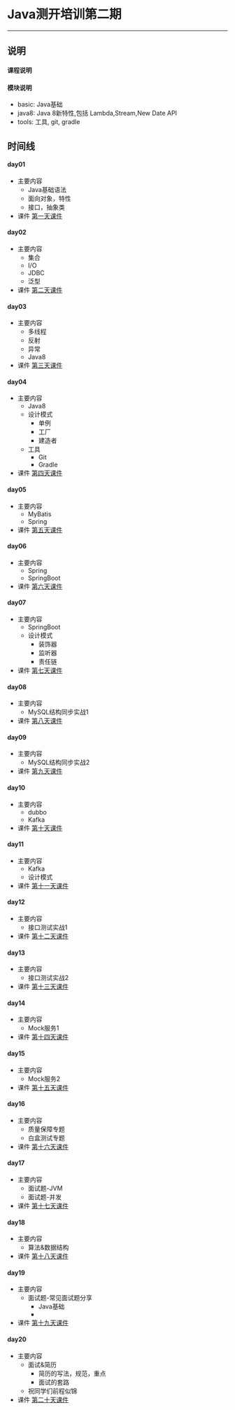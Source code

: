 # Java测开培训第二期

---

## 说明

#### 课程说明

#### 模块说明
* basic: Java基础
* java8: Java 8新特性,包括 Lambda,Stream,New Date API
* tools: 工具, git, gradle

## 时间线

#### day01
* 主要内容
    - Java基础语法
    - 面向对象，特性
    - 接口，抽象类
* 课件
[第一天课件](./0.notes/day01.md)

#### day02
* 主要内容
    - 集合
    - I/O
    - JDBC
    - 泛型
* 课件
[第二天课件](./0.notes/day02.md)

#### day03
* 主要内容
    - 多线程
    - 反射
    - 异常
    - Java8
* 课件
[第三天课件](./0.notes/day03.md)

#### day04
* 主要内容
    - Java8
    - 设计模式
        + 单例
        + 工厂
        + 建造者
    - 工具
        + Git
        + Gradle
* 课件
[第四天课件](./0.notes/day04.md)

#### day05
* 主要内容
    - MyBatis
    - Spring
* 课件
[第五天课件](./0.notes/day05.md)

#### day06
* 主要内容
    - Spring
    - SpringBoot
* 课件
[第六天课件](./0.notes/day06.md)

#### day07
* 主要内容
    - SpringBoot
    - 设计模式
        + 装饰器
        + 监听器
        + 责任链
* 课件
[第七天课件](./0.notes/day07.md)

#### day08
* 主要内容
    - MySQL结构同步实战1
* 课件
[第八天课件](./0.notes/day08.md)

#### day09
* 主要内容
    - MySQL结构同步实战2
* 课件
[第九天课件](./0.notes/day09.md)

#### day10
* 主要内容
    - dubbo
    - Kafka
* 课件
[第十天课件](./0.notes/day10.md)

#### day11
* 主要内容
    - Kafka
    - 设计模式
* 课件
[第十一天课件](./0.notes/day11.md)

#### day12
* 主要内容
    - 接口测试实战1
* 课件
[第十二天课件](./0.notes/day12.md)

#### day13
* 主要内容
    - 接口测试实战2
* 课件
[第十三天课件](./0.notes/day13.md)

#### day14
* 主要内容
    - Mock服务1
* 课件
[第十四天课件](./0.notes/day14.md)

#### day15
* 主要内容
    - Mock服务2
* 课件
[第十五天课件](./0.notes/day15.md)

#### day16
* 主要内容
    - 质量保障专题
    - 白盒测试专题
* 课件
[第十六天课件](./0.notes/day16.md)

#### day17
* 主要内容
    - 面试题-JVM
    - 面试题-并发
* 课件
[第十七天课件](./0.notes/day17.md)

#### day18
* 主要内容
    - 算法&数据结构
* 课件
[第十八天课件](./0.notes/day18.md)

#### day19
* 主要内容
    - 面试题-常见面试题分享
        + Java基础
        + 
* 课件
[第十九天课件](./0.notes/day19.md)

#### day20
* 主要内容
    - 面试&简历
        + 简历的写法，规范，重点
        + 面试的套路
    - 祝同学们前程似锦
* 课件
[第二十天课件](./0.notes/day20.md)